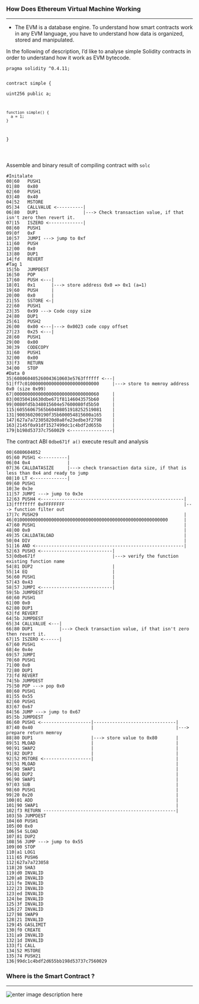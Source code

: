 <h3 id="how-does-ethereum-virtual-machine-working">How Does Ethereum Virtual Machine Working</h3>
<hr>
<ul>
<li>The EVM is a database engine. To understand how smart contracts work in any EVM language, you have to understand how data is organized, stored and manipulated.</li>
</ul>
<p>In the following of description, I’d like to analyse simple Solidity contracts in order to understand how it work as EVM bytecode.</p>
<pre><code>pragma solidity ^0.4.11;

contract simple {  
    uint256 public a;
    
    function simple() {  
      a = 1;  
    }  
}

</code></pre>
<p>Assemble and binary result of compiling contract with <code>solc</code></p>
<pre><code>#Initalate
00|60   PUSH1
01|80   0x80
02|60   PUSH1
03|40   0x40
04|52   MSTORE
05|34   CALLVALUE &lt;----------|
06|80   DUP1				 |---&gt; Check transaction value, if that isn't zero then revert it.
07|15   ISZERO &lt;-------------|
08|60   PUSH1
09|0f   0xF
10|57   JUMPI ---&gt; jump to 0xf
11|60   PUSH
12|00   0x0
13|80   DUP1
14|fd   REVERT
#Tag 1
15|5b   JUMPDEST
16|50   POP
17|60   PUSH &lt;---|
18|01   0x1      |---&gt; store address 0x0 =&gt; 0x1 (a=1)
19|60   PUSH     |
20|00   0x0      |
21|55   SSTORE &lt;-|
22|60   PUSH1
23|35   0x99 ---&gt; Code copy size
24|80   DUP1
25|61   PUSH2
26|00   0x00 &lt;---|---&gt; 0x0023 code copy offset
27|23   0x25 &lt;---|
28|60   PUSH1
29|00   0x00
30|39   CODECOPY
31|60   PUSH1
32|00   0x00
33|f3   RETURN
34|00   STOP
#Data 0
35|608060405260043610603e5763ffffff &lt;---|
51|ff7c0100000000000000000000000000     |---&gt; store to memroy address 0x0 (size 0x99)
67|00000000000000000000000000000060     |
83|00350416630dbe671f81146043575b60     |
99|0080fd5b348015604e57600080fd5b50     |
115|60556067565b60408051918252519081    |
131|900360200190f35b600054815600a165    |
147|627a7a72305820d0a8fe23edbe3f2798    |
163|2145f0a91df1527499dc1c4bdf2d655b    |
179|b198d53737c7560029 &lt;----------------|
</code></pre>
<p>The contract ABI <code>0dbe671f a()</code> execute  result and analysis</p>
<pre><code>00|6080604052 
05|60 PUSH1 &lt;----------|
06|04 0x4              |
07|36 CALLDATASIZE     |---&gt; check transaction data size, if that is less than 0x4 and ready to jump
08|10 LT &lt;-------------|
09|60 PUSH1
10|3e 0x3e
11|57 JUMPI ---&gt; jump to 0x3e
12|63 PUSH4 &lt;------------------------------------------------------|
13|ffffffff 0xFFFFFFFF                                             |---&gt; function filter out
17|7c PUSH29                                                       |
46|0100000000000000000000000000000000000000000000000000000000      |
47|60 PUSH1                                                        |
48|00 0x0                                                          |
49|35 CALLDATALOAD                                                 |
50|04 DIV                                                          |
51|16 AND &lt;--------------------------------------------------------|
52|63 PUSH3 &lt;---------------------------|
53|0dbe671f                             |---&gt; verify the function existing function name
54|81 DUP2                              |
55|14 EQ                                |
56|60 PUSH1                             |
57|43 0x43                              |
58|57 JUMPI &lt;---------------------------|
59|5b JUMPDEST
60|60 PUSH1
61|00 0x0
62|80 DUP1
63|fd REVERT
64|5b JUMPDEST
65|34 CALLVALUE &lt;---|
66|80 DUP1          |---&gt; Check transaction value, if that isn't zero then revert it.
67|15 ISZERO &lt;------|
67|60 PUSH1
68|4e 0x4e
69|57 JUMPI
70|60 PUSH1
71|00 0x0
72|80 DUP1
73|fd REVERT
74|5b JUMPDEST
75|50 POP ---&gt; pop 0x0
80|60 PUSH1
81|55 0x55
82|60 PUSH1
83|67 0x67
84|56 JUMP ---&gt; jump to 0x67
85|5b JUMPDEST
86|60 PUSH1 &lt;-------------------|-------------------------------|
87|40 0x40                      |                               |---&gt; prepare return memroy
88|80 DUP1                      |---&gt; store value to 0x80       |
89|51 MLOAD                     |                               |
90|91 SWAP2                     |                               |
91|82 DUP3                      |                               |
92|52 MSTORE &lt;------------------|                               |
93|51 MLOAD                                                     |
94|90 SWAP1                                                     |
95|81 DUP2                                                      |
96|90 SWAP1                                                     |
97|03 SUB                                                       |
98|60 PUSH1                                                     |
99|20 0x20                                                      |
100|01 ADD                                                      |
101|90 SWAP1                                                    |
102|f3 RETURN --------------------------------------------------|
103|5b JUMPDEST
104|60 PUSH1
105|00 0x0
106|54 SLOAD
107|81 DUP2
108|56 JUMP ---&gt; jump to 0x55
109|00 STOP
110|a1 LOG1
111|65 PUSH6
112|627a7a723058
118|20 SHA3
119|d0 INVALID
120|a8 INVALID
121|fe INVALID
122|23 INVALID
123|ed INVALID
124|be INVALID
125|3f INVALID
126|27 INVALID
127|98 SWAP9
128|21 INVALID
129|45 GASLIMIT
130|f0 CREATE
131|a9 INVALID
132|1d INVALID
133|f1 CALL
134|52 MSTORE
135|74 PUSH21
136|99dc1c4bdf2d655bb198d53737c7560029
</code></pre>
<h3 id="where-is-the-smart-contract-">Where is the Smart Contract ?</h3>
<hr>
<p><img src="https://lh3.googleusercontent.com/pWIiV8sw7os9jIMPxkrGfyY7w84Lq2KyKOISYNCckEDJ0u823rh4JVPnNthw02677T3tMsrQimVL" alt="enter image description here"></p>


